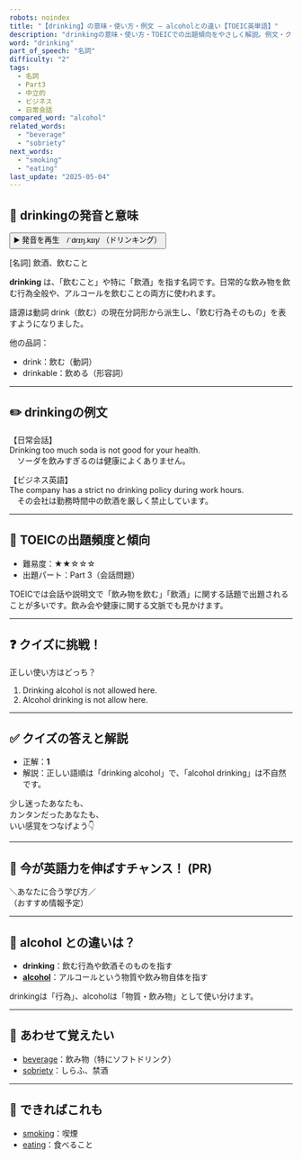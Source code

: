 ```yaml
---
robots: noindex
title: "【drinking】の意味・使い方・例文 ― alcoholとの違い【TOEIC英単語】"
description: "drinkingの意味・使い方・TOEICでの出題傾向をやさしく解説。例文・クイズ付きでalcoholとの違いもわかりやすく学べます。"
word: "drinking"
part_of_speech: "名詞"
difficulty: "2"
tags:
  - 名詞
  - Part3
  - 中立的
  - ビジネス
  - 日常会話
compared_word: "alcohol"
related_words:
  - "beverage"
  - "sobriety"
next_words:
  - "smoking"
  - "eating"
last_update: "2025-05-04"
---
```


## 🔰 drinkingの発音と意味

<button class="play-audio" onclick="playTTS('drinking')">
  <span class="play-audio-main">
    ▶️ 発音を再生　/ˈdrɪŋ.kɪŋ/
  </span>
  <span class="play-audio-sub">
    （ドリンキング）
  </span>
</button>

[名詞] 飲酒、飲むこと

**drinking** は、「飲むこと」や特に「飲酒」を指す名詞です。日常的な飲み物を飲む行為全般や、アルコールを飲むことの両方に使われます。

語源は動詞 drink（飲む）の現在分詞形から派生し、「飲む行為そのもの」を表すようになりました。

他の品詞：  
- drink：飲む（動詞）
- drinkable：飲める（形容詞）

---

## ✏️ drinkingの例文

【日常会話】  
Drinking too much soda is not good for your health.  
　ソーダを飲みすぎるのは健康によくありません。

【ビジネス英語】  
The company has a strict no drinking policy during work hours.  
　その会社は勤務時間中の飲酒を厳しく禁止しています。

---

## 🎯 TOEICの出題頻度と傾向

- 難易度：★★☆☆☆
- 出題パート：Part 3（会話問題）

TOEICでは会話や説明文で「飲み物を飲む」「飲酒」に関する話題で出題されることが多いです。飲み会や健康に関する文脈でも見かけます。

---

## ❓ クイズに挑戦！

正しい使い方はどっち？

1. Drinking alcohol is not allowed here.  
2. Alcohol drinking is not allow here.

---

## ✅ クイズの答えと解説

- 正解：**1**
- 解説：正しい語順は「drinking alcohol」で、「alcohol drinking」は不自然です。

少し迷ったあなたも、  
カンタンだったあなたも、  
いい感覚をつなげよう👇️

---

## 🚀 今が英語力を伸ばすチャンス！ (PR)

<div class="info-center">
＼あなたに合う学び方／<br>  
（おすすめ情報予定）
</div>

---

## 🤔  alcohol との違いは？

- **drinking**：飲む行為や飲酒そのものを指す
- **[alcohol](/word/alcohol/)**：アルコールという物質や飲み物自体を指す

drinkingは「行為」、alcoholは「物質・飲み物」として使い分けます。

---

## 🧩 あわせて覚えたい

- [beverage](/word/beverage/)：飲み物（特にソフトドリンク）
- [sobriety](/word/sobriety/)：しらふ、禁酒

---

## 📖 できればこれも

- [smoking](/word/smoking/)：喫煙
- [eating](/word/eating/)：食べること

<!-- cvid: aid21_bid03 -->
